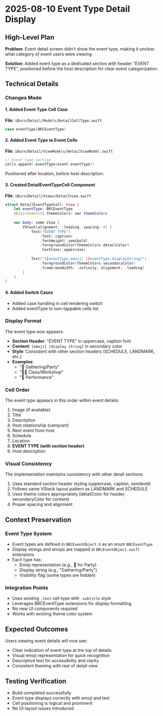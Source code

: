 # 2025-08-10 Event Type Detail Display

## High-Level Plan

**Problem**: Event detail screen didn't show the event type, making it unclear what category of event users were viewing.

**Solution**: Added event type as a dedicated section with header "EVENT TYPE", positioned before the host description for clear event categorization.

## Technical Details

### Changes Made

#### 1. Added Event Type Cell Case
**File**: `iBurn/Detail/Models/DetailCellType.swift`
```swift
case eventType(BRCEventType)
```

#### 2. Added Event Type to Event Cells
**File**: `iBurn/Detail/ViewModels/DetailViewModel.swift`
```swift
// Event type section
cells.append(.eventType(event.eventType))
```
Positioned after location, before host description.

#### 3. Created DetailEventTypeCell Component
**File**: `iBurn/Detail/Views/DetailView.swift`
```swift
struct DetailEventTypeCell: View {
    let eventType: BRCEventType
    @Environment(\.themeColors) var themeColors
    
    var body: some View {
        VStack(alignment: .leading, spacing: 8) {
            Text("EVENT TYPE")
                .font(.caption)
                .fontWeight(.semibold)
                .foregroundColor(themeColors.detailColor)
                .textCase(.uppercase)
            
            Text("\(eventType.emoji) \(eventType.displayString)")
                .foregroundColor(themeColors.secondaryColor)
                .frame(maxWidth: .infinity, alignment: .leading)
        }
    }
}
```

#### 4. Added Switch Cases
- Added case handling in cell rendering switch
- Added eventType to non-tappable cells list

### Display Format

The event type now appears:
- **Section Header**: "EVENT TYPE" in uppercase, caption font
- **Content**: `[emoji] [display string]` in secondary color
- **Style**: Consistent with other section headers (SCHEDULE, LANDMARK, etc.)
- **Examples**:
  - "🎉 Gathering/Party"
  - "🧑‍🏫 Class/Workshop"
  - "💃 Performance"

### Cell Order

The event type appears in this order within event details:
1. Image (if available)
2. Title
3. Description
4. Host relationship (camp/art)
5. Next event from host
6. Schedule
7. Location
8. **EVENT TYPE (with section header)**
9. Host description

### Visual Consistency

The implementation maintains consistency with other detail sections:
1. Uses standard section header styling (uppercase, caption, semibold)
2. Follows same VStack layout pattern as LANDMARK and SCHEDULE
3. Uses theme colors appropriately (detailColor for header, secondaryColor for content)
4. Proper spacing and alignment

## Context Preservation

### Event Type System
- Event types are defined in `BRCEventObject.h` as an enum `BRCEventType`
- Display strings and emojis are mapped in `BRCEventObject.swift` extensions
- Each type has:
  - Emoji representation (e.g., 🎉 for Party)
  - Display string (e.g., "Gathering/Party")
  - Visibility flag (some types are hidden)

### Integration Points
- Uses existing `.text` cell type with `.subtitle` style
- Leverages BRCEventType extensions for display formatting
- No new UI components required
- Works with existing theme color system

## Expected Outcomes

Users viewing event details will now see:
- Clear indication of event type at the top of details
- Visual emoji representation for quick recognition
- Descriptive text for accessibility and clarity
- Consistent theming with rest of detail view

## Testing Verification

- Build completed successfully
- Event type displays correctly with emoji and text
- Cell positioning is logical and prominent
- No UI layout issues introduced